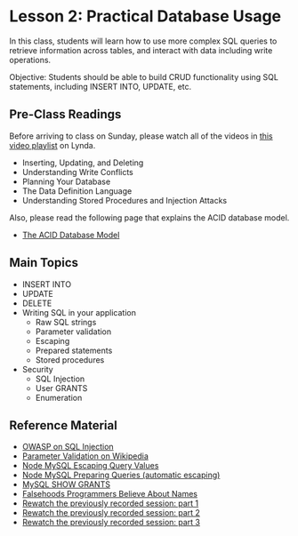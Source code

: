 # Lesson 2: Practical Database Usage

In this class, students will learn how to use more complex SQL queries to retrieve information across tables, and interact with data including write operations.

Objective: Students should be able to build CRUD functionality using SQL statements, including INSERT INTO, UPDATE, etc.

## Pre-Class Readings

Before arriving to class on Sunday, please watch all of the videos in [this video playlist](https://www.lynda.com/SharedPlaylist/0d62f3e4428e44ada89466cdbc296fc0) on Lynda.
- Inserting, Updating, and Deleting
- Understanding Write Conflicts
- Planning Your Database
- The Data Definition Language
- Understanding Stored Procedures and Injection Attacks

Also, please read the following page that explains the ACID database model.
- [The ACID Database Model](https://www.thoughtco.com/the-acid-model-1019731)

## Main Topics

- INSERT INTO
- UPDATE
- DELETE
- Writing SQL in your application
    - Raw SQL strings
    - Parameter validation
    - Escaping
    - Prepared statements
    - Stored procedures
- Security
    - SQL Injection
    - User GRANTS
    - Enumeration

## Reference Material

- [OWASP on SQL Injection](https://www.owasp.org/index.php/SQL_injection)
- [Parameter Validation on Wikipedia](https://en.wikipedia.org/wiki/Parameter_validation)
- [Node MySQL Escaping Query Values](https://github.com/mysqljs/mysql#escaping-query-values)
- [Node MySQL Preparing Queries (automatic escaping)](https://github.com/mysqljs/mysql#preparing-queries)
- [MySQL SHOW GRANTS](https://dev.mysql.com/doc/refman/5.7/en/show-grants.html)
- [Falsehoods Programmers Believe About Names](http://www.kalzumeus.com/2010/06/17/falsehoods-programmers-believe-about-names/)
- [Rewatch the previously recorded session: part 1](https://www.youtube.com/watch?v=G6v1po3zvNk)
- [Rewatch the previously recorded session: part 2](https://www.youtube.com/watch?v=5fv1vV1TciM)
- [Rewatch the previously recorded session: part 3](https://www.youtube.com/watch?v=ZNLhHUDj6jo)
